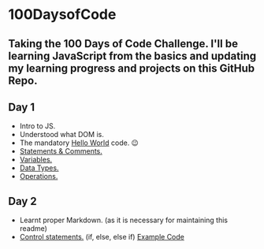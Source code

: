 # 100DaysofCode
Taking the 100 Days of Code Challenge. I'll be learning JavaScript from the basics and updating my learning progress and projects on this GitHub Repo.
---
## Day 1
* Intro to JS.
* Understood what DOM is.
* The mandatory [Hello World](https://github.com/dhairyak-20/100daysofcode/blob/main/Code%20Files/helloWorld.html) code. :wink:
* [Statements & Comments.](https://github.com/dhairyak-20/100daysofcode/blob/main/Code%20Files/statement%26comments.html)
* [Variables.](https://github.com/dhairyak-20/100daysofcode/blob/main/Code%20Files/variable.md)
* [Data Types.](https://github.com/dhairyak-20/100daysofcode/blob/main/Code%20Files/dataTypes.md)
* [Operations.](https://github.com/dhairyak-20/100daysofcode/blob/main/Code%20Files/operations.md)

## Day 2
* Learnt proper Markdown. (as it is necessary for maintaining this readme)
* [Control statements.](https://github.com/dhairyak-20/100daysofcode/blob/main/Code%20Files/controlStatements..md) (if, else, else if) [Example Code](https://github.com/dhairyak-20/100daysofcode/blob/main/Code%20Files/controlStatements.html)
